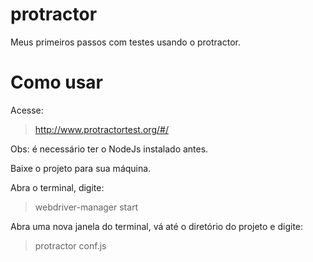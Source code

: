 # protractor
Meus primeiros passos com testes usando o protractor. 

# Como usar

Acesse: 

>http://www.protractortest.org/#/

Obs: é necessário ter o NodeJs instalado antes.

Baixe o projeto para sua máquina.

Abra o terminal, digite:

> webdriver-manager start

Abra uma nova janela do terminal, vá até o diretório do projeto e digite:

> protractor conf.js



